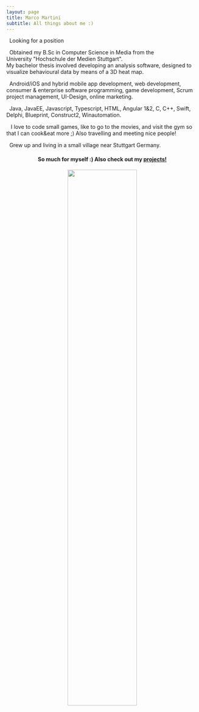 ```yaml
---
layout: page
title: Marco Martini
subtitle: All things about me :)
---
```

<span class="fa fa-briefcase about-icon"></span>
&nbsp;&nbsp;Looking for a position

<span class="fa fa-graduation-cap about-icon"></span>
&nbsp;&nbsp;Obtained my B.Sc in Computer Science in Media from the  
University "Hochschule der Medien Stuttgart".  
My bachelor thesis involved developing an analysis software, designed to visualize behavioural data by means of a 3D heat map.

<span class="fa fa-file-text-o about-icon"></span>
&nbsp;&nbsp;Android/iOS and hybrid mobile app development, web development, consumer & enterprise software programming, game development, Scrum project management, UI-Design, online marketing.

<span class="fa fa-code about-icon"></span>
&nbsp;&nbsp;Java, JavaEE, Javascript, Typescript, HTML, Angular 1&2, C, C++, Swift, Delphi, Blueprint, Construct2, Winautomation.

<span class="fa fa-heart about-icon"></span>
&nbsp;&nbsp; I love to code small games, like to go to the movies, and visit the gym so that I can cook&eat more ;)
Also travelling and meeting nice people!

<span class="fa fa-globe about-icon"></span>
&nbsp;&nbsp;Grew up and living in a small village near Stuttgart Germany.

<h4><p style="text-align: center;">So much for myself :) Also check out my <a href="https://mm185.github.io/">projects!</a></p></h4>
<p align="center">
  <img src="http://i.imgur.com/bu62sa5.jpg" width="60%">
</p>
